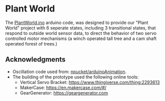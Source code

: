 # Plant World

The [PlantWorld.ino](PlantWorld.ino) arduino code, was designed to provide our "Plant World" project with 6 seperate states, including 3 transitional states, that respond to outside world sensor data, to direct the behavior of two servo controlled motor mechanisms (a winch operated tall tree and a cam shaft operated forest of trees.)

## Acknowledgments

  - Oscillation code used from: [npucket/arduinoAnimation](https://github.com/npuckett/arduinoAnimation).
  - The building of the prototype used the following online tools:
    - Vertical Servo Bracket: https://www.thingiverse.com/thing:2293613
    - MakerCase: https://en.makercase.com/#/
    - GearGenerator: https://geargenerator.com

